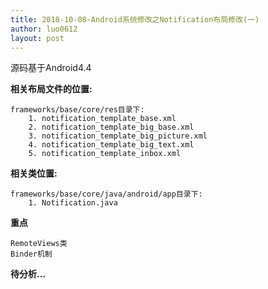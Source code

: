 ```yaml
---
title: 2018-10-08-Android系统修改之Notification布局修改(一)
author: luo0612
layout: post
---
```


源码基于Android4.4

**相关布局文件的位置:**

	frameworks/base/core/res目录下:
		1. notification_template_base.xml
		2. notification_template_big_base.xml	
		3. notification_template_big_picture.xml
		4. notification_template_big_text.xml
		5. notification_template_inbox.xml


**相关类位置:**

	frameworks/base/core/java/android/app目录下:
		1. Notification.java


**重点**

	RemoteViews类
	Binder机制

**待分析...**

	